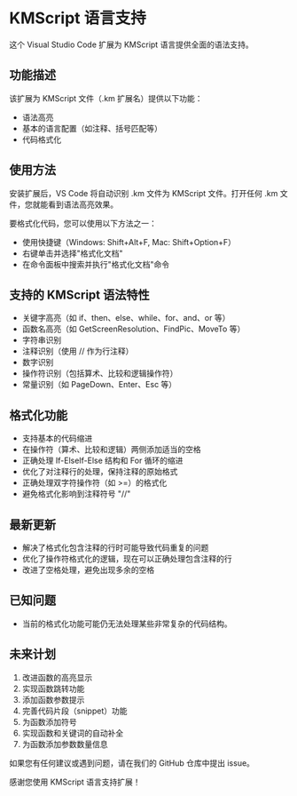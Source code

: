 # KMScript 语言支持

这个 Visual Studio Code 扩展为 KMScript 语言提供全面的语法支持。

## 功能描述

该扩展为 KMScript 文件（.km 扩展名）提供以下功能：

- 语法高亮
- 基本的语言配置（如注释、括号匹配等）
- 代码格式化

## 使用方法

安装扩展后，VS Code 将自动识别 .km 文件为 KMScript 文件。打开任何 .km 文件，您就能看到语法高亮效果。

要格式化代码，您可以使用以下方法之一：
- 使用快捷键（Windows: Shift+Alt+F, Mac: Shift+Option+F）
- 右键单击并选择"格式化文档"
- 在命令面板中搜索并执行"格式化文档"命令

## 支持的 KMScript 语法特性

- 关键字高亮（如 if、then、else、while、for、and、or 等）
- 函数名高亮（如 GetScreenResolution、FindPic、MoveTo 等）
- 字符串识别
- 注释识别（使用 // 作为行注释）
- 数字识别
- 操作符识别（包括算术、比较和逻辑操作符）
- 常量识别（如 PageDown、Enter、Esc 等）

## 格式化功能

- 支持基本的代码缩进
- 在操作符（算术、比较和逻辑）两侧添加适当的空格
- 正确处理 If-ElseIf-Else 结构和 For 循环的缩进
- 优化了对注释行的处理，保持注释的原始格式
- 正确处理双字符操作符（如 >=）的格式化
- 避免格式化影响到注释符号 "//"

## 最新更新

- 解决了格式化包含注释的行时可能导致代码重复的问题
- 优化了操作符格式化的逻辑，现在可以正确处理包含注释的行
- 改进了空格处理，避免出现多余的空格

## 已知问题

- 当前的格式化功能可能仍无法处理某些非常复杂的代码结构。

## 未来计划

1. 改进函数的高亮显示
2. 实现函数跳转功能
3. 添加函数参数提示
4. 完善代码片段（snippet）功能
5. 为函数添加符号
6. 实现函数和关键词的自动补全
7. 为函数添加参数数量信息

如果您有任何建议或遇到问题，请在我们的 GitHub 仓库中提出 issue。

感谢您使用 KMScript 语言支持扩展！
